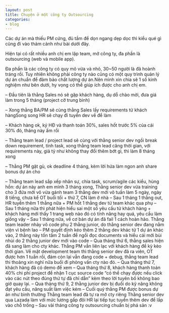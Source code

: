 ```yaml
---
layout: post
title: Chuyện ở một công ty Outsourcing
categories:
- blog
---
```


Các dự án mà thiếu PM cứng, đủ tầm để dọn ngang dẹp dọc thì kiểu qué gì cũng đi vào thảm cảnh như bài dưới đây.

Hiện tại có rất nhiều anh chị em lập team, mở công ty, đa phần là outsourcing (web và mobile app).

Đa phần là các công ty có quy mô vừa và nhỏ, 30~50 người là đã hoành tráng rồi. Tuy nhiên không phải công ty nào cũng có một quy trình quản lý dự án chuẩn để đảm bảo chất lượng dự án.Nên mình xin chia sẽ 1 số kinh nghiệm như bên dưới, hy vọng có thể giúp ích được cho anh chị em.

– Đầu tiên là thằng Sales nó sẽ gặp khách hàng, dụ dỗ chào mời, đưa giá làm trong 5 tháng (project cỡ trung bình)

– Xong thằng BA/PM sẽ cùng thằng Sales lấy requirements từ khách hàngSong song HR sẽ chạy đi tuyển dev về để làm

– Khách hàng ok, ký HĐ và thanh toán 30%, sales hốt trước 5% của cái 30% đó, tháng này ấm rồi

– Thằng team lead / project lead sẽ cùng với thằng senior dev ngồi break down requirement, tính task, xong thằng team lead căng thời gian, với requirements này, giả tỷ như không thay đổi thêm bớt gì, thì làm 8 tháng xong

– Thằng PM gật gù, ok deadline 4 tháng, kèm lời hứa làm ngon anh share bonus dự án cho

– Thằng team lead sắp xếp nhân sự, chia task, scrum/agile các kiểu, hùng hồn: dự án này anh em mình 3 tháng xong, Thằng senior dev vừa training cho 3 đứa mới vô vừa gánh team 3 thằng dev mới vô tuần làm 5 ngày, ngày 8 tiếng, chưa kể OT buổi tối + thứ 7, CN làm ở nhà
– Sau 1 tháng 1 thằng out, HR tuyển thêm 1 thằng nữa + PM hốt 1 thằng dev từ team khác qua phụ
– Sau 1 tháng nữa thì phát hiện hiểu sai một số yêu cầu từ khách hàng + khách hàng mới thấy 1 trang web nào đó có tính năng hay quá, yêu cầu làm giống vậy
– Sau 1 tháng nữa, về cơ bản dự án đã fail 1 cách hoàn hảo. Thằng team leader nhảy vô code phụ 2 thằng junior, do thằng senior dev đang nằm viện vì bệnh lao
– PM quyết định kéo thêm 2 thằng dev khác từ 1 dự án khác vào, 2 thằng này tốn tầm 2 tuần để ngồi đọc documents và hiểu cái mới bùi nhùi do 2 thằng junior dev mới vào code
– Qua tháng thứ 6, thằng sales hiện đã sang làm cho cty khác. Thằng PM vẫn liên lạc với khách hàng để kỳ kèo thời gian. Về mặt development team thì thằng senior dev đã ra viên, OT được hơn 1 tuần rồi, đám còn lại vẫn đang code + debug, thằng team lead thi thoảng xin nghỉ nữa buổi đi phỏng vấn cty nào đó.
– Qua tháng thứ 7, khách hàng đã có demo để xem
– Qua tháng thứ 8, khách hàng thanh toán 40% chi phí project để nhận 1 cục source code “có thể chạy được nếu click vào các nút theo đúng thứ tự đã chỉ dẫn” kèm theo lời tuyên bố không bao giờ quay lại.
– Qua tháng thứ 9, 2 thằng junior dev bị đuổi do kỹ năng không đạt yêu cầu, năng suất làm việc kém
– Cuối quý thằng PM được bonus dự án như bình thường Thằng team lead đã tự ra mở cty riêng Thằng senior dev qua Lazada làm với mức lương gấp đôi HR lại tiếp tục tuyển thêm dev để lấp vào chỗ trống
– Sau vài tháng công ty outsourcing chuẩn bị phá sản :v
